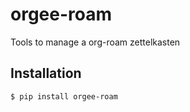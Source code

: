 # orgee-roam
Tools to manage a org-roam zettelkasten
## Installation
```shell
$ pip install orgee-roam
```
